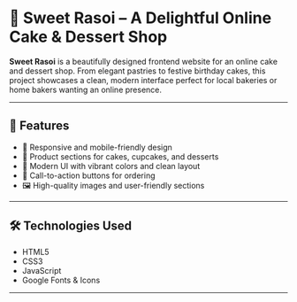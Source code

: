 # 🎂 Sweet Rasoi – A Delightful Online Cake & Dessert Shop

**Sweet Rasoi** is a beautifully designed frontend website for an online cake and dessert shop. From elegant pastries to festive birthday cakes, this project showcases a clean, modern interface perfect for local bakeries or home bakers wanting an online presence.

---

## 🌟 Features

- 🍰 Responsive and mobile-friendly design  
- 🧁 Product sections for cakes, cupcakes, and desserts  
- 🎨 Modern UI with vibrant colors and clean layout  
- 🛒 Call-to-action buttons for ordering  
- 🖼️ High-quality images and user-friendly sections

---

## 🛠️ Technologies Used

- HTML5  
- CSS3  
- JavaScript  
- Google Fonts & Icons

---

